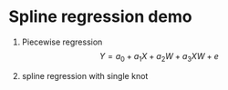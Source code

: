 # Spline regression demo
1. Piecewise regression 
$$Y = a_0 + a_1X + a_2W + a_3XW + e$$

2. spline regression with single knot
